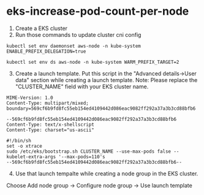 # eks-increase-pod-count-per-node

1. Create a EKS cluster
2. Run those commands to update cluster cni config

```
kubectl set env daemonset aws-node -n kube-system ENABLE_PREFIX_DELEGATION=true
```
```
kubectl set env ds aws-node -n kube-system WARM_PREFIX_TARGET=2
```
3. Create a launch template.
Put this script in the "Advanced details->User data" section while creating a launch template.
Note: Please replace the "CLUSTER_NAME" field with your EKS cluster name.

```
MIME-Version: 1.0
Content-Type: multipart/mixed; boundary=569cf6b9fd8fc55eb154ed4109442d086eac9082ff292a37a3b3cd88bfb6
                                                                    
--569cf6b9fd8fc55eb154ed4109442d086eac9082ff292a37a3b3cd88bfb6
Content-Type: text/x-shellscript
Content-Type: charset="us-ascii"
                                                                    
#!/bin/sh
set -o xtrace
sudo /etc/eks/bootstrap.sh CLUSTER_NAME --use-max-pods false --kubelet-extra-args '--max-pods=110's
--569cf6b9fd8fc55eb154ed4109442d086eac9082ff292a37a3b3cd88bfb6--
```
4. Use that launch tempalte while creating a node group in the EKS cluster. 

Choose Add node group -> Configure node group -> Use launch template
